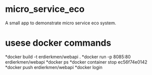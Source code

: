 # micro_service_eco
A small app to demonstrate micro service eco system.

# usese docker commands
*docker build -t erdierkmen/webapi .
*docker run -p 8085:80 erdierkmen/webapi
*docker ps
*docker container stop ec56f74e0142
*docker push erdierkmen/webapi
*docker login
  
  
